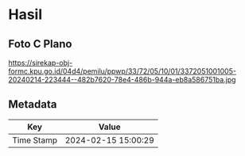 # Hasil

## Foto C Plano

https://sirekap-obj-formc.kpu.go.id/04d4/pemilu/ppwp/33/72/05/10/01/3372051001005-20240214-223444--482b7620-78e4-486b-944a-eb8a586751ba.jpg


## Metadata

| Key        | Value               |
| ---------- | ------------------- |
| Time Stamp | 2024-02-15 15:00:29 |



